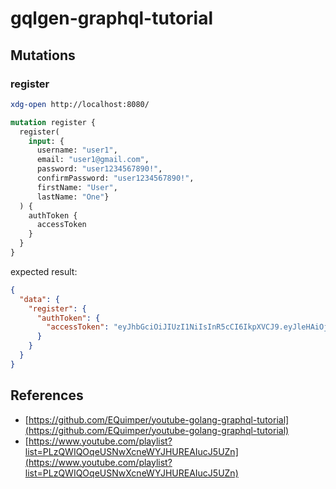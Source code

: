 # gqlgen-graphql-tutorial

## Mutations

### register
```bash
xdg-open http://localhost:8080/
```

```graphql
mutation register {
  register(
    input: {
      username: "user1", 
      email: "user1@gmail.com", 
      password: "user1234567890!", 
      confirmPassword: "user1234567890!", 
      firstName: "User", 
      lastName: "One"}
  ) {
    authToken {
      accessToken
    }
  }
}
```

expected result:

```json
{
  "data": {
    "register": {
      "authToken": {
        "accessToken": "eyJhbGciOiJIUzI1NiIsInR5cCI6IkpXVCJ9.eyJleHAiOjE2NjU0NDQ3NzYsImp0aSI6IjIiLCJpYXQiOjE2NjQ4Mzk5NzYsImlzcyI6Im1lZXRtZXVwIn0.erk1xgejBMJd2k0DNQZEZ-SzN6RxO6U44Jz_75zHmzk"
      }
    }
  }
}
```

## References

* [https://github.com/EQuimper/youtube-golang-graphql-tutorial](https://github.com/EQuimper/youtube-golang-graphql-tutorial)
* [https://www.youtube.com/playlist?list=PLzQWIQOqeUSNwXcneWYJHUREAIucJ5UZn](https://www.youtube.com/playlist?list=PLzQWIQOqeUSNwXcneWYJHUREAIucJ5UZn)
